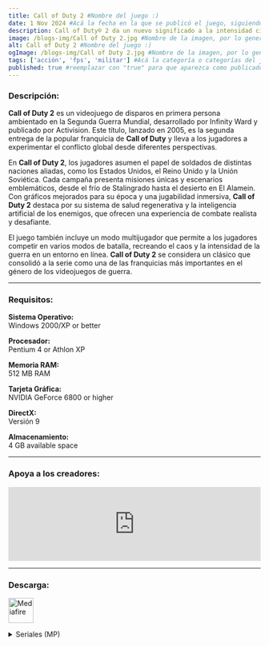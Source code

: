 ```yaml
---
title: Call of Duty 2 #Nombre del juego :)
date: 1 Nov 2024 #Acá la fecha en la que se publicó el juego, siguiendo este formato: Dia "30", Mes "Oct", Año "2024" = como debe quedar: 30 Oct 2024
description: Call of Duty® 2 da un nuevo significado a la intensidad cinematográfica y al caos de la batalla, tal y como se vive a través de los ojos de soldados normales que luchan juntos en conflictos épicos de la II Guerra Mundial #Acá una mini descripción del juego
image: /blogs-img/Call of Duty 2.jpg #Nombre de la imagen, por lo general es exactamente el mismo nombre que el juego excluyendo lo ":" (Dos puntos)
alt: Call of Duty 2 #Nombre del juego :)
ogImage: /blogs-img/Call of Duty 2.jpg #Nombre de la imagen, por lo general es exactamente el mismo nombre que el juego excluyendo lo ":" (Dos puntos)
tags: ['acción', 'fps', 'militar'] #Acá la categoría o categorías del juego, si es más de una se coloca en este formato: ['categoría1', 'categoría2']
published: true #reemplazar con "true" para que aparezca como publicado
---
```


<!--En VSCode seleccionando una palabra, por ejemplo: "Call of Duty 2" y apretando Ctrl+F2 se seleccionan todas las palabras iguales-->

### Descripción:
**Call of Duty 2** es un videojuego de disparos en primera persona ambientado en la Segunda Guerra Mundial, desarrollado por Infinity Ward y publicado por Activision. Este título, lanzado en 2005, es la segunda entrega de la popular franquicia de **Call of Duty** y lleva a los jugadores a experimentar el conflicto global desde diferentes perspectivas. 

En **Call of Duty 2**, los jugadores asumen el papel de soldados de distintas naciones aliadas, como los Estados Unidos, el Reino Unido y la Unión Soviética. Cada campaña presenta misiones únicas y escenarios emblemáticos, desde el frío de Stalingrado hasta el desierto en El Alamein. Con gráficos mejorados para su época y una jugabilidad inmersiva, **Call of Duty 2** destaca por su sistema de salud regenerativa y la inteligencia artificial de los enemigos, que ofrecen una experiencia de combate realista y desafiante. 

El juego también incluye un modo multijugador que permite a los jugadores competir en varios modos de batalla, recreando el caos y la intensidad de la guerra en un entorno en línea. **Call of Duty 2** se considera un clásico que consolidó a la serie como una de las franquicias más importantes en el género de los videojuegos de guerra.
<!--Prompt para Chat-GPT: Hazme una descripción para el juego "Call of Duty 2" y cada que menciones "Call of Duty 2" ponlo en negrita -->

---

### Requisitos:
**Sistema Operativo:**  
Windows 2000/XP or better

**Procesador:**  
Pentium 4 or Athlon XP

**Memoria RAM:**  
512 MB RAM

**Tarjeta Gráfica:**  
NVIDIA GeForce 6800 or higher

**DirectX:**  
Versión 9

**Almacenamiento:**  
4 GB available space

<!--Si falta o sobra un requisito se quita o se agrega manteniendo el mismo formato-->

---

### Apoya a los creadores:
<iframe src="https://store.steampowered.com/widget/2630/" frameborder="0" style="background-color: transparent; width: 100% !important; aspect-ratio: 646 / 190;"></iframe>

<!--Reemplazar los numeros (AppID) del juego (en este caso 2668510) por el numero (AppID) correspondiente con el juego a publicar-->
<!--El AppID se encuentra en la URL del Juego en Steam-->

---

### Descarga:

[<img src="https://gist.github.com/cxmeel/0dbc95191f239b631c3874f4ccf114e2/raw/download.svg" alt="Mediafire" height="50" />](https://www.mediafire.com/file/ac4bvcdhjsy7x15/Call_of_Duty_2.zip/file)

<!-- # se debe reemplazar por el link de descarga-->

<!--NOMBRE-DEL-SERVICIO se debe reemplazar por el servicio donde está subido el juego-->

<details close>
<summary>Seriales (MP)</summary>

  XEZL-GZWX-XQZG-GEGU-EEFC<br>

  WUEH-ALAL-67WW-6UQX-A771<br>
  
  WH7U-P5AJ-6QJ3-UQQP-C04A<br>
  
  WH5G-AHAG-6QQ5-66Q5-4A61<br>
  
  WHUE-A55G-6QL6-6QG5-C92C<br>
  
  WULQ-HU7X-67UA-GLZL-66A5<br>

  WH5H-LX77-6QQW-Z3ZZ-25F8<br>

  W5HE-AJ3W-6666-67UH-3D0A<br>

  WAXQ-6A73-6W3A-AGZU-574E<br>

  WULZ-WUUG-67U7-5L35-4379<br>

  WHAG-L3QH-6QG5-ZXAW-3FC5<br>

  WULP-ZLPL-67UJ-LUJX-0AD3<br>

  WAQQ-56LJ-6W5A-WHXP-FD7A<br>

  WH63-EW7W-6QHU-QEZH-ADC2<br>

  WHXW-LU6G-6Q3H-ZLE5-F855<br>

  WU5H-QZA7-67QW-EPQZ-7016<br>

  WH7J-3XW7-6QJP-J3HZ-3B14<br>

  WH3P-GWA5-6QXJ-HEQG-603E<br>

  WHLX-JLXW-6QUL-3ULH-107A<br>

  W5E7-3L65-66WZ-JUEG-32D4<br>

  WAQ7-6EUX-6W5Z-AW3L-7529<br>

  WUJW-XWWL-677H-7EHX-718E<br>

  WUPJ-L5WZ-67ZP-ZQH7-A4AF<br>

  WUPJ-L5WZ-67ZP-ZQH7-A4AF<br>

  WH3A-3AZ7-6QXQ-JG7Z-4ABE<br>

  WHXL-PXEW-6Q3X-U36H-5AB2<br>

  WUH6-HGEX-676E-GA6L-4C92<br>

  WUEQ-5XAP-67WA-W3QJ-530D<br>

  WUQH-JEHP-675W-3WWJ-F8CC<br>

  WU5U-Q6WP-67Q3-EHHJ-D76E<br>
</details>